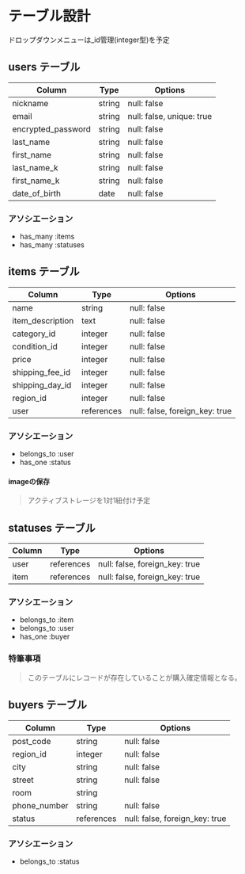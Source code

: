 # テーブル設計

ドロップダウンメニューは_id管理(integer型)を予定


## users テーブル
| Column             | Type             | Options     |
| ------------------ | ---------------- | ----------- |
| nickname           | string           | null: false |
| email              | string           | null: false, unique: true |
| encrypted_password | string           | null: false |
| last_name          | string           | null: false |
| first_name         | string           | null: false |
| last_name_k        | string           | null: false |   # カタカナ
| first_name_k       | string           | null: false |   # カタカナ
| date_of_birth      | date             | null: false |

### アソシエーション
- has_many :items
- has_many :statuses


## items テーブル
| Column             | Type             | Options     |
| ------------------ | ---------------- | ----------- |
| name               | string           | null: false |
| item_description   | text             | null: false |
| category_id        | integer          | null: false |   # カテゴリー
| condition_id       | integer          | null: false |   # 状態
| price              | integer          | null: false |
| shipping_fee_id    | integer          | null: false |   # 送料の有無
| shipping_day_id    | integer          | null: false |   # 配送までの日数
| region_id          | integer          | null: false |   # 地域(都道府県)
| user               | references       | null: false, foreign_key: true |

### アソシエーション
- belongs_to :user
- has_one :status

#### imageの保存
>アクティブストレージを1対1紐付け予定


## statuses テーブル
| Column             | Type             | Options     |
| ------------------ | ---------------- | ----------- |
| user               | references       | null: false, foreign_key: true |
| item               | references       | null: false, foreign_key: true |


### アソシエーション
- belongs_to :item
- belongs_to :user
- has_one :buyer

### 特筆事項
> このテーブルにレコードが存在していることが購入確定情報となる。


## buyers テーブル
| Column             | Type             | Options     |
| ------------------ | ---------------- | ----------- |
| post_code          | string           | null: false |
| region_id          | integer          | null: false |   # 地域(都道府県)
| city               | string           | null: false |
| street             | string           | null: false |
| room               | string           |
| phone_number       | string           | null: false |
| status             | references       | null: false, foreign_key: true |

### アソシエーション
- belongs_to :status